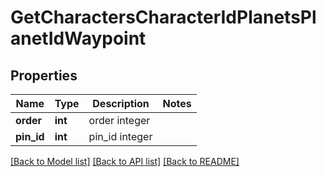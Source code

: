# GetCharactersCharacterIdPlanetsPlanetIdWaypoint

## Properties
Name | Type | Description | Notes
------------ | ------------- | ------------- | -------------
**order** | **int** | order integer | 
**pin_id** | **int** | pin_id integer | 

[[Back to Model list]](../README.md#documentation-for-models) [[Back to API list]](../README.md#documentation-for-api-endpoints) [[Back to README]](../README.md)


